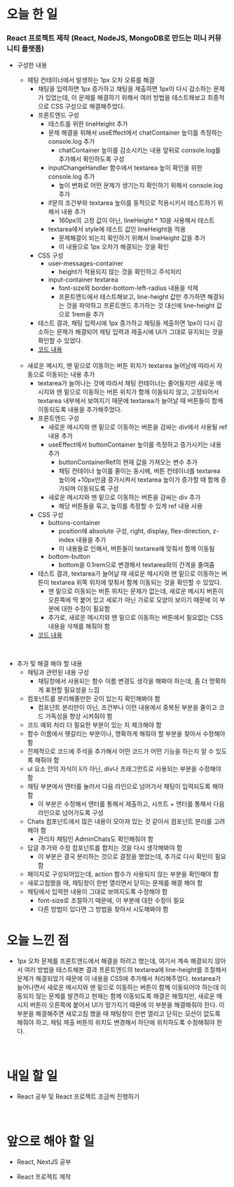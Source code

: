 # 오늘 한 일

### React 프로젝트 제작 (React, NodeJS, MongoDB로 만드는 미니 커뮤니티 플랫폼)

- 구성한 내용

  - 채팅 컨테이너에서 발생하는 1px 오차 오류를 해결
    - 채팅을 입력하면 1px 증가하고 채팅을 제출하면 1px이 다시 감소하는 문제가 있었는데, 이 문제를 해결하기 위해서 여러 방법을 테스트해보고 최종적으로 CSS 구성으로 해결해주었다.
    - 프론트엔드 구성
      - 테스트를 위한 lineHeight 추가
      - 문제 해결을 위해서 useEffect에서 chatContainer 높이를 측정하는 console.log 추가
        - chatContainer 높이를 감소시키는 내용 앞뒤로 console.log를 추가해서 확인하도록 구성
      - inputChangeHandler 함수에서 textarea 높이 확인을 위한 console.log 추가
        - 높이 변화로 어떤 문제가 생기는지 확인하기 위해서 console.log 추가
      - if문의 조건부와 textarea 높이를 동적으로 적용시키서 테스트하기 위해서 내용 추가
        - 160px의 고정 값이 아닌, lineHeight \* 10을 사용해서 테스트
      - textarea에서 style에 테스트 값인 lineHeight을 적용
        - 문제해결이 되는지 확인하기 위해서 lineHeight 값을 추가
        - 이 내용으로 1px 오차가 해결되는 것을 확인
    - CSS 구성
      - user-messages-container
        - height가 적용되지 않는 것을 확인하고 주석처리
      - input-container textarea
        - font-size와 border-bottom-left-radius 내용을 삭제
        - 프론트엔드에서 테스트해보고, line-height 값만 추가하면 해결되는 것을 파악하고 프론트엔드 추가하는 것 대신에 line-height 값으로 1rem을 추가
    - 테스트 결과, 채팅 입력시에 1px 증가하고 채팅을 제출하면 1px이 다시 감소하는 문제가 해결되어 채팅 입력과 제출시에 UI가 그대로 유지되는 것을 확인할 수 있었다.
    - [코드 내용](https://github.com/jeongsangtae/mini-community-platform/commit/0c3c671ff58fcdced72464c5f7834eeb27971a58)

  <br />

  - 새로운 메시지, 맨 밑으로 이동하는 버튼 위치가 textarea 늘어남에 따라서 자동으로 이동되는 내용 추가
    - textarea가 늘어나는 것에 따라서 채팅 컨테이너는 줄어들지만 새로운 메시지와 맨 밑으로 이동하는 버튼 위치가 함께 이동되지 않고, 고정되어서 textarea 내부에서 보여지기 때문에 textarea가 늘어날 때 버튼들이 함께 이동되도록 내용을 추가해주었다.
    - 프론트엔드 구성
      - 새로운 메시지와 맨 밑으로 이동하는 버튼을 감싸는 div에서 사용될 ref 내용 추가
      - useEffect에서 buttonContainer 높이를 측정하고 증가시키는 내용 추가
        - buttonContainerRef의 현재 값을 가져오는 변수 추가
        - 채팅 컨테이너 높이를 줄이는 동시에, 버튼 컨테이너를 textarea 높이에 +10px만큼 증가시켜서 textarea 높이가 증가할 때 함께 증가되며 이동되도록 구성
      - 새로운 메시지와 맨 밑으로 이동하는 버튼을 감싸는 div 추가
        - 해당 버튼들을 묶고, 높이를 측정할 수 있게 ref 내용 사용
    - CSS 구성
      - buttons-container
        - position에 absolute 구성, right, display, flex-direction, z-index 내용을 추가
        - 이 내용들로 인해서, 버튼들이 textarea에 맞춰서 함께 이동됨
      - bottom-button
        - bottom을 0.1rem으로 변경해서 textarea와의 간격을 줄여줌
    - 테스트 결과, textarea가 늘어날 때 새로운 메시지와 맨 밑으로 이동하는 버튼이 textarea 위쪽 위치에 맞춰서 함께 이동되는 것을 확인할 수 있었다.
      - 맨 밑으로 이동되는 버튼 위치는 문제가 없는데, 새로운 메시지 버튼이 오른쪽에 딱 붙어 있고 세로가 아닌 가로로 모양이 보이기 때문에 이 부분에 대한 수정이 필요함
      - 추가로, 새로운 메시지와 맨 밑으로 이동하는 버튼에서 필요없는 CSS 내용을 삭제를 해줘야 함
    - [코드 내용](https://github.com/jeongsangtae/mini-community-platform/commit/618d8a924780e6deb1a37a6d32f74fc9319c382a)

<br />

- 추가 및 해결 해야 할 내용
  - 채팅과 관련된 내용 구성
    - 채팅창에서 사용되는 함수 이름 변경도 생각을 해봐야 하는데, 좀 더 명확하게 표현할 필요성을 느낌
  - 컴포넌트를 분리해줄만한 곳이 있는지 확인해봐야 함
    - 컴포넌트 분리만이 아닌, 조건부나 이런 내용에서 중복된 부분을 줄이고 코드 가독성을 향상 시켜줘야 함
  - 코드 예외 처리 더 필요한 부분이 있는 지 체크해야 함
  - 함수 이름에서 헷갈리는 부분이나, 명확하게 해줘야 할 부분을 찾아서 수정해야 함
  - 전체적으로 코드에 주석을 추가해서 어떤 코드가 어떤 기능을 하는지 알 수 있도록 해줘야 함
  - ul 요소 안의 자식이 li가 아닌, div나 프래그먼트로 사용되는 부분을 수정해야 함
  - 채팅 부분에서 엔터를 눌러서 다음 라인으로 넘어가서 채팅이 입력되도록 해야 함
    - 이 부분은 수정해서 엔터를 통해서 제출하고, 시프트 + 엔터를 통해서 다음 라인으로 넘어가도록 구성
  - Chats 컴포넌트에서 많은 내용이 모아져 있는 것 같아서 컴포넌트 분리를 고려해야 함
    - 관리자 채팅인 AdminChats도 확인해줘야 함
  - 답글 추가와 수정 컴포넌트를 합치는 것을 다시 생각해봐야 함
    - 이 부분은 결국 분리하는 것으로 결정을 했었는데, 추가로 다시 확인이 필요함
  - 페이지로 구성되어있는데, action 함수가 사용되지 않는 부분을 확인해야 함
  - 새로고침했을 때, 채팅창이 한번 열리면서 닫히는 문제를 해결 해야 함
  - 채팅에서 입력한 내용이 그대로 보여지도록 수정해야 함
    - font-size로 조절하기 때문에, 이 부분에 대한 수정이 필요
    - 다른 방법이 있다면 그 방법을 찾아서 시도해봐야 함

# 오늘 느낀 점

- 1px 오차 문제를 프론트엔드에서 해결을 하려고 했는데, 여기서 계속 해결되지 않아서 여러 방법을 테스트해본 결과 프론트엔드의 textarea에 line-height를 조절해서 문제가 해결되었기 때문에 이 내용을 CSS에 추가해서 처리해주었다. textarea가 늘어나면서 새로운 메시지와 맨 밑으로 이동하는 버튼이 함께 이동되어야 하는데 이동되지 않는 문제를 발견하고 현재는 함께 이동되도록 해결은 해줬지만, 새로운 메시지 버튼이 오른쪽에 붙어서 UI가 망가지기 때문에 이 부분을 해결해줘야 한다. 이 부분을 해결해주면 새로고침 했을 때 채팅창이 한번 열리고 닫히는 모션이 없도록 해줘야 하고, 채팅 제출 버튼의 위치도 변경해서 하단에 위치하도록 수정해줘야 한다.

<br />

# 내일 할 일

- React 공부 및 React 프로젝트 조금씩 진행하기

<br />

# 앞으로 해야 할 일

- React, NextJS 공부

- React 프로젝트 제작
